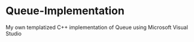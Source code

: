 # Queue-Implementation
My own templatized C++ implementation of Queue using Microsoft Visual Studio
